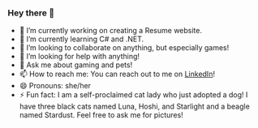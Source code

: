 ### Hey there 👋


- 🔭 I’m currently working on creating a Resume website.
- 🌱 I’m currently learning C# and .NET.
- 👯 I’m looking to collaborate on anything, but especially games!
- 🤔 I’m looking for help with anything!
- 💬 Ask me about gaming and pets!
- 📫 How to reach me: You can reach out to me on <a href="https://linkedin.com/in/bhornbuckle">LinkedIn</a>!
- 😄 Pronouns: she/her
- ⚡ Fun fact: I am a self-proclaimed cat lady who just adopted a dog! I have three black cats named Luna, Hoshi, and Starlight and a beagle named Stardust. Feel free to ask me for pictures!
